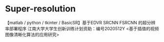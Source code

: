 # Super-resolution
【matlab / python / tkinter / BasicSR】基于EDVR SRCNN FSRCNN 的超分辨率部署程序
江南大学大学生创新训练计划资助：编号2020512Y <基于插值的视频图像清晰化算法的应用研究>
